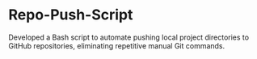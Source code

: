# Repo-Push-Script
Developed a Bash script to automate pushing local project directories to GitHub repositories, eliminating repetitive manual Git commands.
